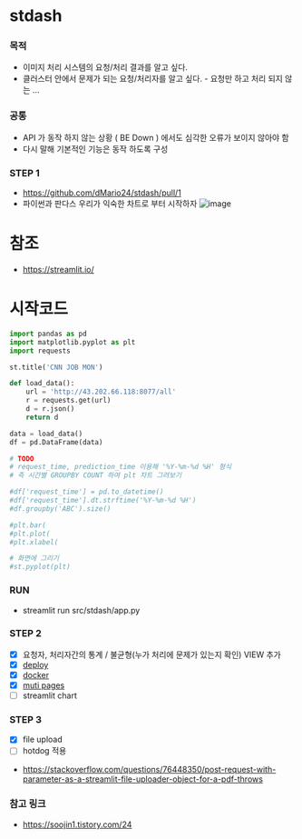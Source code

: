 # stdash
### 목적
- 이미지 처리 시스템의 요청/처리 결과를 알고 싶다.
- 클러스터 안에서 문제가 되는 요청/처리자를 알고 싶다. - 요청만 하고 처리 되지 않는 ...

### 공통
- API 가 동작 하지 않는 상황 ( BE Down ) 에서도 심각한 오류가 보이지 않아야 함
- 다시 말해 기본적인 기능은 동작 하도록 구성

### STEP 1
- https://github.com/dMario24/stdash/pull/1
- 파이썬과 판다스 우리가 익숙한 차트로 부터 시작하자
![image](https://github.com/user-attachments/assets/97df917e-bf5d-43f5-bc6b-86beb6e7e7d1)

# 참조
- https://streamlit.io/


# 시작코드
```python
import pandas as pd
import matplotlib.pyplot as plt
import requests

st.title('CNN JOB MON')

def load_data():
    url = 'http://43.202.66.118:8077/all'
    r = requests.get(url)
    d = r.json()
    return d

data = load_data()
df = pd.DataFrame(data)

# TODO
# request_time, prediction_time 이용해 '%Y-%m-%d %H' 형식
# 즉 시간별 GROUPBY COUNT 하여 plt 차트 그려보기

#df['request_time'] = pd.to_datetime()
#df['request_time'].dt.strftime('%Y-%m-%d %H')
#df.groupby('ABC').size()

#plt.bar(
#plt.plot(
#plt.xlabel(

# 화면에 그리기
#st.pyplot(plt)
```

### RUN
- streamlit run src/stdash/app.py


### STEP 2
- [x] 요청자, 처리자간의 통계 / 불균형(누가 처리에 문제가 있는지 확인) VIEW 추가
- [x] [deploy](https://docs.streamlit.io/deploy/streamlit-community-cloud/get-started/quickstart)
- [x] [docker](https://docs.streamlit.io/deploy/tutorials/docker)
- [x] [muti pages](https://docs.streamlit.io/get-started/fundamentals/additional-features)
- [ ] streamlit chart

### STEP 3
- [x] file upload
- [ ] hotdog 적용
- https://stackoverflow.com/questions/76448350/post-request-with-parameter-as-a-streamlit-file-uploader-object-for-a-pdf-throws

### 참고 링크
- https://soojin1.tistory.com/24
  
